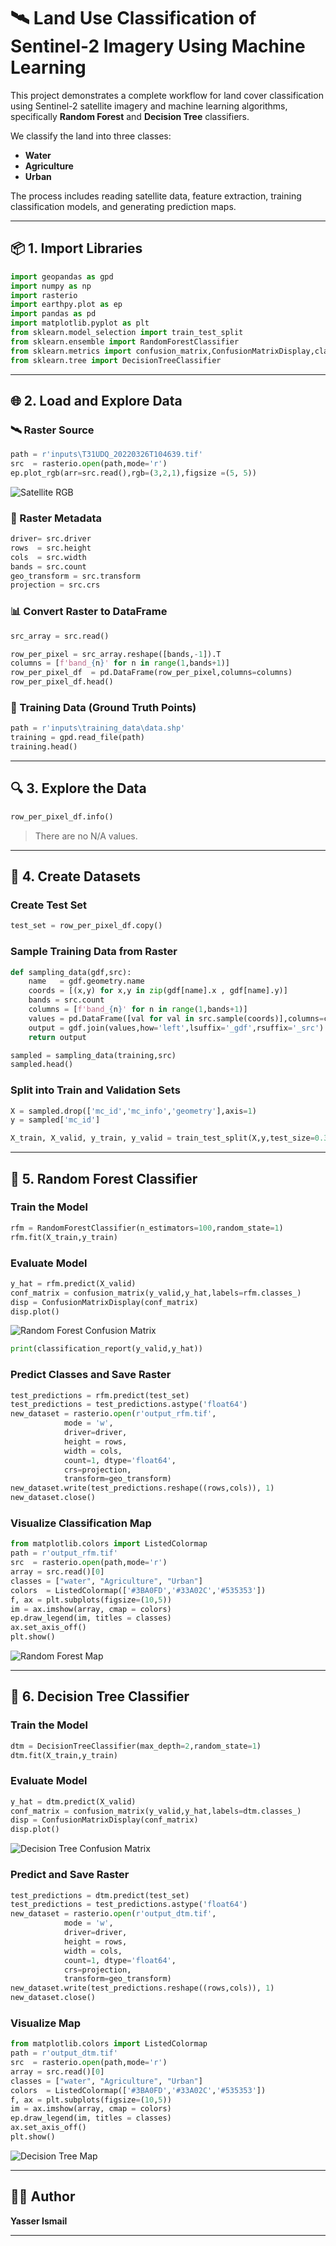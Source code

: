 # 🛰️ Land Use Classification of Sentinel-2 Imagery Using Machine Learning

This project demonstrates a complete workflow for land cover classification using Sentinel-2 satellite imagery and machine learning algorithms, specifically **Random Forest** and **Decision Tree** classifiers.

We classify the land into three classes:
- **Water**
- **Agriculture**
- **Urban**

The process includes reading satellite data, feature extraction, training classification models, and generating prediction maps.

---

## 📦 1. Import Libraries

```python
import geopandas as gpd
import numpy as np
import rasterio
import earthpy.plot as ep
import pandas as pd
import matplotlib.pyplot as plt
from sklearn.model_selection import train_test_split
from sklearn.ensemble import RandomForestClassifier
from sklearn.metrics import confusion_matrix,ConfusionMatrixDisplay,classification_report
from sklearn.tree import DecisionTreeClassifier
````

---

## 🌐 2. Load and Explore Data

### 🛰️ Raster Source

```python
path = r'inputs\T31UDQ_20220326T104639.tif'
src  = rasterio.open(path,mode='r')
ep.plot_rgb(arr=src.read(),rgb=(3,2,1),figsize =(5, 5))
```

![Satellite RGB](output_4_0.png)

### 📝 Raster Metadata

```python
driver= src.driver
rows  = src.height
cols  = src.width
bands = src.count
geo_transform = src.transform
projection = src.crs
```

### 📊 Convert Raster to DataFrame

```python
src_array = src.read()
```

```python
row_per_pixel = src_array.reshape([bands,-1]).T
columns = [f'band_{n}' for n in range(1,bands+1)]
row_per_pixel_df  = pd.DataFrame(row_per_pixel,columns=columns)
row_per_pixel_df.head()
```

### 📌 Training Data (Ground Truth Points)

```python
path = r'inputs\training_data\data.shp'
training = gpd.read_file(path)
training.head()
```

---

## 🔍 3. Explore the Data

```python
row_per_pixel_df.info()
```

> There are no N/A values.

---

## 🧪 4. Create Datasets

### Create Test Set

```python
test_set = row_per_pixel_df.copy()
```

### Sample Training Data from Raster

```python
def sampling_data(gdf,src):
    name   = gdf.geometry.name
    coords = [(x,y) for x,y in zip(gdf[name].x , gdf[name].y)]
    bands = src.count
    columns = [f'band_{n}' for n in range(1,bands+1)]
    values = pd.DataFrame([val for val in src.sample(coords)],columns=columns)
    output = gdf.join(values,how='left',lsuffix='_gdf',rsuffix='_src')
    return output
```

```python
sampled = sampling_data(training,src)
sampled.head()
```

### Split into Train and Validation Sets

```python
X = sampled.drop(['mc_id','mc_info','geometry'],axis=1)
y = sampled['mc_id']
```

```python
X_train, X_valid, y_train, y_valid = train_test_split(X,y,test_size=0.3,random_state=1)
```

---

## 🌲 5. Random Forest Classifier

### Train the Model

```python
rfm = RandomForestClassifier(n_estimators=100,random_state=1)
rfm.fit(X_train,y_train)
```

### Evaluate Model

```python
y_hat = rfm.predict(X_valid)
conf_matrix = confusion_matrix(y_valid,y_hat,labels=rfm.classes_)
disp = ConfusionMatrixDisplay(conf_matrix)
disp.plot()
```

![Random Forest Confusion Matrix](output_29_1.png)

```python
print(classification_report(y_valid,y_hat))
```

### Predict Classes and Save Raster

```python
test_predictions = rfm.predict(test_set)
test_predictions = test_predictions.astype('float64')
new_dataset = rasterio.open(r'output_rfm.tif',
            mode = 'w',
            driver=driver,
            height = rows,
            width = cols,
            count=1, dtype='float64',
            crs=projection,
            transform=geo_transform)
new_dataset.write(test_predictions.reshape((rows,cols)), 1)
new_dataset.close()
```

### Visualize Classification Map

```python
from matplotlib.colors import ListedColormap
path = r'output_rfm.tif'
src  = rasterio.open(path,mode='r')
array = src.read()[0]
classes = ["water", "Agriculture", "Urban"]
colors  = ListedColormap(['#3BA0FD','#33A02C','#535353'])
f, ax = plt.subplots(figsize=(10,5))
im = ax.imshow(array, cmap = colors)
ep.draw_legend(im, titles = classes)
ax.set_axis_off()
plt.show()
```

![Random Forest Map](output_36_0.png)

---

## 🌳 6. Decision Tree Classifier

### Train the Model

```python
dtm = DecisionTreeClassifier(max_depth=2,random_state=1)
dtm.fit(X_train,y_train)
```

### Evaluate Model

```python
y_hat = dtm.predict(X_valid)
conf_matrix = confusion_matrix(y_valid,y_hat,labels=dtm.classes_)
disp = ConfusionMatrixDisplay(conf_matrix)
disp.plot()
```

![Decision Tree Confusion Matrix](output_41_1.png)

### Predict and Save Raster

```python
test_predictions = dtm.predict(test_set)
test_predictions = test_predictions.astype('float64')
new_dataset = rasterio.open(r'output_dtm.tif',
            mode = 'w',
            driver=driver,
            height = rows,
            width = cols,
            count=1, dtype='float64',
            crs=projection,
            transform=geo_transform)
new_dataset.write(test_predictions.reshape((rows,cols)), 1)
new_dataset.close()
```

### Visualize Map

```python
from matplotlib.colors import ListedColormap
path = r'output_dtm.tif'
src  = rasterio.open(path,mode='r')
array = src.read()[0]
classes = ["water", "Agriculture", "Urban"]
colors  = ListedColormap(['#3BA0FD','#33A02C','#535353'])
f, ax = plt.subplots(figsize=(10,5))
im = ax.imshow(array, cmap = colors)
ep.draw_legend(im, titles = classes)
ax.set_axis_off()
plt.show()
```

![Decision Tree Map](output_48_0.png)

---

## 👨‍💻 Author

**Yasser Ismail**

---
